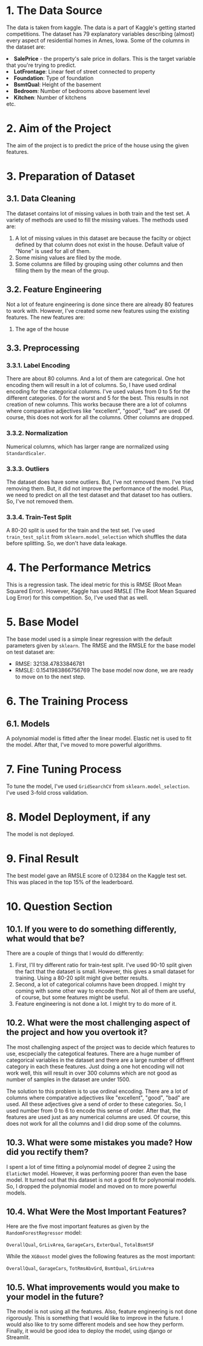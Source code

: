 # 1. The Data Source
The data is taken from kaggle. The data is a part of Kaggle's getting started competitions. The dataset has 79 explanatory variables describing (almost) every aspect of residential homes in Ames, Iowa. Some of the columns in the dataset are:
<li><strong>SalePrice</strong> - the property's sale price in dollars. This is the target variable that you're trying to predict.</li>
<li><strong>LotFrontage</strong>: Linear feet of street connected to property</li>
<li><strong>Foundation</strong>: Type of foundation</li>
<li><strong>BsmtQual</strong>: Height of the basement</li>
<li><strong>Bedroom</strong>: Number of bedrooms above basement level</li>
<li><strong>Kitchen</strong>: Number of kitchens</li>
etc.

# 2. Aim of the Project
The aim of the project is to predict the price of the house using the given features.

# 3. Preparation of Dataset
## 3.1. Data Cleaning
The dataset contains lot of missing values in both train and the test set. A variety of methods are used to fill the missing values. The methods used are:
1. A lot of missing values in this dataset are because the facilty or object defined by that column does not exist in the house. Default value of "None" is used for all of them.
2. Some mising values are filed by the mode.
3. Some columns are filled by grouping using other columns and then filling them by the mean of the group.

## 3.2. Feature Engineering
Not a lot of feature engineering is done since there are already 80 features to work with. However, I've created some new features using the existing features. The new features are:
1. The age of the house
   
## 3.3. Preprocessing
### 3.3.1. Label Encoding
There are about 80 columns. And a lot of them are categorical. One hot encoding them will result in a lot of columns. So, I have used ordinal encoding for the categorical columns. I've used values from 0 to 5 for the different categories. 0 for the worst and 5 for the best. This results in not creation of new columns. This works because there are a lot of columns where comparative adjectives like "excellent", "good", "bad" are used. Of course, this does not work for all the columns. Other columns are dropped.

### 3.3.2. Normalization
Numerical columns, which has larger range are normalized using `StandardScaler`.

### 3.3.3. Outliers
The dataset does have some outliers. But, I've not removed them. I've tried removing them. But, it did not improve the performance of the model. Plus, we need to predict on all the test dataset and that dataset too has outliers. So, I've not removed them.

### 3.3.4. Train-Test Split
A 80-20 split is used for the train and the test set. I've used `train_test_split` from `sklearn.model_selection` which shuffles the data before splitting. So, we don't have data leakage.

# 4. The Performance Metrics
This is a regression task. The ideal metric for this is RMSE (Root Mean Squared Error). However, Kaggle has used RMSLE (The Root Mean Squared Log Error) for this competition. So, I've used that as well.

# 5. Base Model
The base model used is a simple linear regression with the default parameters given by `sklearn`. The RMSE and the RMSLE for the base model on test dataset are:
* RMSE: 32138.47833846781
* RMSLE: 0.1541983866756769
The base model now done, we are ready to move on to the next step.

# 6. The Training Process

## 6.1. Models
A polynomial model is fitted after the linear model. Elastic net is used to fit the model. After that, I've moved to more powerful algorithms.

# 7. Fine Tuning Process
To tune the model, I've used `GridSearchCV` from `sklearn.model_selection`. I've used 3-fold cross validation.

# 8. Model Deployment, if any
The model is not deployed.

# 9. Final Result
The best model gave an RMSLE score of 0.12384 on the Kaggle test set. This was placed in the top 15% of the leaderboard.

# 10. Question Section
## 10.1. If you were to do something differently, what would that be?
There are a couple of things that I would do differently:
1. First, I'll try different ratio for train-test split. I've used 90-10 split given the fact that the dataset is small. However, this gives a small dataset for training. Using a 80-20 split might give better results.
2. Second, a lot of categorical columns have been dropped. I might try coming with some other way to encode them. Not all of them are useful, of course, but some features might be useful.
3. Feature engineering is not done a lot. I might try to do more of it. 

## 10.2. What were the most challenging aspect of the project and how you overtook it?
The most challenging aspect of the project was to decide which features to use, escpecially the categotical features. There are a huge number of categorical variables in the dataset and there are a large number of diffrent category in each these features. Just doing a one hot encoding will not work well, this will result in over 300 columns which are not good as number of samples in the dataset are under 1500.

The solution to this problem is to use ordinal encoding. There are a lot of columns where comparative adjectives like "excellent", "good", "bad" are used. All these adjectives give a send of order to these categories. So, I used number from 0 to 6 to encode this sense of order. After that, the features are used just as any numerical columns are used. Of course, this does not work for all the columns and I did drop some of the columns.

## 10.3. What were some mistakes you made? How did you rectify them?
I spent a lot of time fitting a polynomial model of degree 2 using the `ElaticNet` model. However, it was performing poorer than even the base model. It turned out that this dataset is not a good fit for polynomial models. So, I dropped the polynomial model and moved on to more powerful models.

## 10.4. What Were the Most Important Features?
Here are the five most important features as given by the `RandomForestRegressor` model:

`OverallQual`, `GrLivArea`, `GarageCars`, `ExterQual`, `TotalBsmtSF`

While the `XGBoost` model gives the following features as the most important:

`OverallQual`, `GarageCars`, `TotRmsAbvGrd`, `BsmtQual`, `GrLivArea`

## 10.5. What improvements would you make to your model in the future?
The model is not using all the features. Also, feature engineering is not done rigorously. This is something that I would like to improve in the future. I would also like to try some different models and see how they perform. Finally, it would be good idea to deploy the model, using django or Streamlit.

